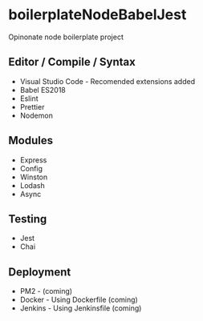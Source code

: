# boilerplateNodeBabelJest

Opinonate node boilerplate project

## Editor / Compile / Syntax

- Visual Studio Code - Recomended extensions added
- Babel ES2018
- Eslint
- Prettier
- Nodemon

## Modules

- Express
- Config
- Winston
- Lodash
- Async

## Testing

- Jest
- Chai

## Deployment

- PM2 - (coming)
- Docker - Using Dockerfile (coming)
- Jenkins - Using Jenkinsfile (coming)
